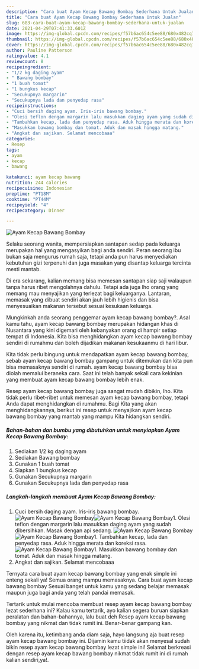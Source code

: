 ```yaml
---
description: "Cara buat Ayam Kecap Bawang Bombay Sederhana Untuk Jualan"
title: "Cara buat Ayam Kecap Bawang Bombay Sederhana Untuk Jualan"
slug: 683-cara-buat-ayam-kecap-bawang-bombay-sederhana-untuk-jualan
date: 2021-04-29T07:41:33.601Z
image: https://img-global.cpcdn.com/recipes/f57b6ac654c5ee88/680x482cq70/ayam-kecap-bawang-bombay-foto-resep-utama.jpg
thumbnail: https://img-global.cpcdn.com/recipes/f57b6ac654c5ee88/680x482cq70/ayam-kecap-bawang-bombay-foto-resep-utama.jpg
cover: https://img-global.cpcdn.com/recipes/f57b6ac654c5ee88/680x482cq70/ayam-kecap-bawang-bombay-foto-resep-utama.jpg
author: Pauline Patterson
ratingvalue: 4.1
reviewcount: 8
recipeingredient:
- "1/2 kg daging ayam"
- " Bawang bombay"
- "1 buah tomat"
- "1 bungkus kecap"
- "Secukupnya margarin"
- "Secukupnya lada dan penyedap rasa"
recipeinstructions:
- "Cuci bersih daging ayam. Iris-iris bawang bombay."
- "Olesi teflon dengan margarin lalu masukkan daging ayam yang sudah dibersihkan. Masak dengan api sedang."
- "Tambahkan kecap, lada dan penyedap rasa. Aduk hingga merata dan koreksi rasa."
- "Masukkan bawang bombay dan tomat. Aduk dan masak hingga matang."
- "Angkat dan sajikan. Selamat mencobaaa"
categories:
- Resep
tags:
- ayam
- kecap
- bawang

katakunci: ayam kecap bawang 
nutrition: 244 calories
recipecuisine: Indonesian
preptime: "PT18M"
cooktime: "PT44M"
recipeyield: "4"
recipecategory: Dinner

---
```



![Ayam Kecap Bawang Bombay](https://img-global.cpcdn.com/recipes/f57b6ac654c5ee88/680x482cq70/ayam-kecap-bawang-bombay-foto-resep-utama.jpg)

Selaku seorang wanita, mempersiapkan santapan sedap pada keluarga merupakan hal yang mengasyikan bagi anda sendiri. Peran seorang ibu bukan saja mengurus rumah saja, tetapi anda pun harus menyediakan kebutuhan gizi terpenuhi dan juga masakan yang disantap keluarga tercinta mesti mantab.

Di era  sekarang, kalian memang bisa memesan santapan siap saji walaupun tanpa harus ribet mengolahnya dahulu. Tetapi ada juga lho orang yang memang mau menyajikan yang terlezat bagi keluarganya. Lantaran, memasak yang dibuat sendiri akan jauh lebih higienis dan bisa menyesuaikan makanan tersebut sesuai kesukaan keluarga. 



Mungkinkah anda seorang penggemar ayam kecap bawang bombay?. Asal kamu tahu, ayam kecap bawang bombay merupakan hidangan khas di Nusantara yang kini digemari oleh kebanyakan orang di hampir setiap tempat di Indonesia. Kita bisa menghidangkan ayam kecap bawang bombay sendiri di rumahmu dan boleh dijadikan makanan kesukaanmu di hari libur.

Kita tidak perlu bingung untuk mendapatkan ayam kecap bawang bombay, sebab ayam kecap bawang bombay gampang untuk ditemukan dan kita pun bisa memasaknya sendiri di rumah. ayam kecap bawang bombay bisa diolah memalui beraneka cara. Saat ini telah banyak sekali cara kekinian yang membuat ayam kecap bawang bombay lebih enak.

Resep ayam kecap bawang bombay juga sangat mudah dibikin, lho. Kita tidak perlu ribet-ribet untuk memesan ayam kecap bawang bombay, tetapi Anda dapat menghidangkan di rumahmu. Bagi Kita yang akan menghidangkannya, berikut ini resep untuk menyajikan ayam kecap bawang bombay yang mantab yang mampu Kita hidangkan sendiri.

<!--inarticleads1-->

##### Bahan-bahan dan bumbu yang dibutuhkan untuk menyiapkan Ayam Kecap Bawang Bombay:

1. Sediakan 1/2 kg daging ayam
1. Sediakan  Bawang bombay
1. Gunakan 1 buah tomat
1. Siapkan 1 bungkus kecap
1. Gunakan Secukupnya margarin
1. Gunakan Secukupnya lada dan penyedap rasa




<!--inarticleads2-->

##### Langkah-langkah membuat Ayam Kecap Bawang Bombay:

1. Cuci bersih daging ayam. Iris-iris bawang bombay.
<img src="https://img-global.cpcdn.com/steps/08c64c804d7bb698/160x128cq70/ayam-kecap-bawang-bombay-langkah-memasak-1-foto.jpg" alt="Ayam Kecap Bawang Bombay"><img src="https://img-global.cpcdn.com/steps/fdb15cc914a09fe3/160x128cq70/ayam-kecap-bawang-bombay-langkah-memasak-1-foto.jpg" alt="Ayam Kecap Bawang Bombay">1. Olesi teflon dengan margarin lalu masukkan daging ayam yang sudah dibersihkan. Masak dengan api sedang.
<img src="https://img-global.cpcdn.com/steps/854d58a8ccd62156/160x128cq70/ayam-kecap-bawang-bombay-langkah-memasak-2-foto.jpg" alt="Ayam Kecap Bawang Bombay"><img src="https://img-global.cpcdn.com/steps/e694747e1b3878c8/160x128cq70/ayam-kecap-bawang-bombay-langkah-memasak-2-foto.jpg" alt="Ayam Kecap Bawang Bombay">1. Tambahkan kecap, lada dan penyedap rasa. Aduk hingga merata dan koreksi rasa.
<img src="https://img-global.cpcdn.com/steps/b7c8fbe2b986e68c/160x128cq70/ayam-kecap-bawang-bombay-langkah-memasak-3-foto.jpg" alt="Ayam Kecap Bawang Bombay">1. Masukkan bawang bombay dan tomat. Aduk dan masak hingga matang.
1. Angkat dan sajikan. Selamat mencobaaa




Ternyata cara buat ayam kecap bawang bombay yang enak simple ini enteng sekali ya! Semua orang mampu memasaknya. Cara buat ayam kecap bawang bombay Sesuai banget untuk kamu yang sedang belajar memasak maupun juga bagi anda yang telah pandai memasak.

Tertarik untuk mulai mencoba membuat resep ayam kecap bawang bombay lezat sederhana ini? Kalau kamu tertarik, ayo kalian segera buruan siapkan peralatan dan bahan-bahannya, lalu buat deh Resep ayam kecap bawang bombay yang nikmat dan tidak rumit ini. Benar-benar gampang kan. 

Oleh karena itu, ketimbang anda diam saja, hayo langsung aja buat resep ayam kecap bawang bombay ini. Dijamin kamu tiidak akan menyesal sudah bikin resep ayam kecap bawang bombay lezat simple ini! Selamat berkreasi dengan resep ayam kecap bawang bombay nikmat tidak rumit ini di rumah kalian sendiri,ya!.

